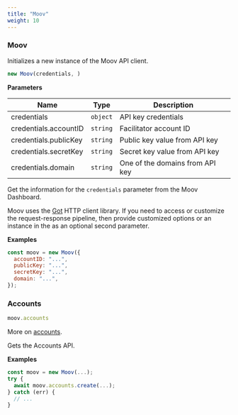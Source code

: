 ```yaml
---
title: "Moov"
weight: 10
---
```


### Moov


Initializes a new instance of the Moov API client.

```javascript
new Moov(credentials, )
```

**Parameters**

| Name | Type | Description |
| ---- | ---- | ----------- |
| credentials | `object` | API key credentials |
| credentials.accountID | `string` | Facilitator account ID |
| credentials.publicKey | `string` | Public key value from API key |
| credentials.secretKey | `string` | Secret key value from API key |
| credentials.domain | `string` | One of the domains from API key |




Get the information for the `credentials` parameter from the Moov
Dashboard.

Moov uses the [Got](https://github.com/sindresorhus/got) HTTP client
library. If you need to access or customize the request-response pipeline,
then provide customized options or an instance in the
as an optional second parameter.

**Examples**

```javascript
const moov = new Moov({
  accountID: "...",
  publicKey: "...",
  secretKey: "...",
  domain: "...",
});
```


### Accounts

```javascript
moov.accounts
```

More on [accounts](accounts).

Gets the Accounts API.

 

**Examples**

```javascript
const moov = new Moov(...);
try {
  await moov.accounts.create(...);
} catch (err) {
  // ...
}
```






